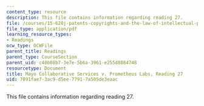 ```yaml
---
content_type: resource
description: This file contains information regarding reading 27.
file: /courses/15-628j-patents-copyrights-and-the-law-of-intellectual-property-spring-2013/7091fae73ac9d5ee77917a505de3eaac_MIT15_628JS13_read27.pdf
file_type: application/pdf
learning_resource_types:
- Readings
ocw_type: OCWFile
parent_title: Readings
parent_type: CourseSection
parent_uid: c40b08b7-3e7e-5b6a-3961-e255d8084748
resourcetype: Document
title: Mayo Collaborative Services v. Prometheus Labs, Reading 27
uid: 7091fae7-3ac9-d5ee-7791-7a505de3eaac
---
```

This file contains information regarding reading 27.

